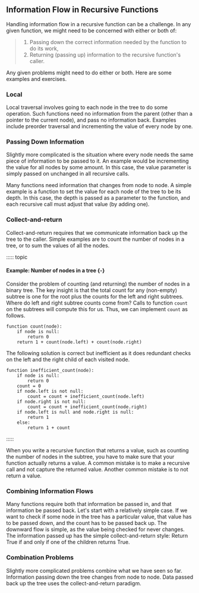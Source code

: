 
## Information Flow in Recursive Functions

Handling information flow in a recursive function can be a challenge. In
any given function, we might need to be concerned with either or both
of:

> 1.  Passing down the correct information needed by the function to do
>     its work,
> 2.  Returning (passing up) information to the recursive function's
>     caller.

Any given problems might need to do either or both. Here are some
examples and exercises.

### Local

Local traversal involves going to each node in the tree to do some
operation. Such functions need no information from the parent (other
than a pointer to the current node), and pass no information back.
Examples include preorder traversal and incrementing the value of every
node by one.

### Passing Down Information

Slightly more complicated is the situation where every node needs the
same piece of information to be passed to it. An example would be
incrementing the value for all nodes by some amount. In this case, the
value parameter is simply passed on unchanged in all recursive calls.

Many functions need information that changes from node to node. A simple
example is a function to set the value for each node of the tree to be
its depth. In this case, the depth is passed as a parameter to the
function, and each recursive call must adjust that value (by adding
one).

<!-- ### Binary Tree Set Depth Exercise -->

### Collect-and-return

Collect-and-return requires that we communicate information back up the
tree to the caller. Simple examples are to count the number of nodes in
a tree, or to sum the values of all the nodes.

::::: topic
#### Example: Number of nodes in a tree {-}

Consider the problem of counting (and returning) the number of nodes in
a binary tree. The key insight is that the total count for any
(non-empty) subtree is one for the root plus the counts for the left and
right subtrees. Where do left and right subtree counts come from? Calls
to function `count` on the subtrees will compute this for us. Thus, we
can implement `count` as follows.

    function count(node):
        if node is null: 
            return 0
        return 1 + count(node.left) + count(node.right)

The following solution is correct but inefficient as it does redundant
checks on the left and the right child of each visited node.

    function inefficient_count(node):
        if node is null: 
            return 0
        count = 0
        if node.left is not null:
            count = count + inefficient_count(node.left)
        if node.right is not null:
            count = count + inefficient_count(node.right)
        if node.left is null and node.right is null:
            return 1
        else:
            return 1 + count

:::::

When you write a recursive function that returns a value, such as
counting the number of nodes in the subtree, you have to make sure that
your function actually returns a value. A common mistake is to make a
recursive call and not capture the returned value. Another common
mistake is to not return a value.

<inlineav id="BinaryTreeMistakesCON" src="Binary/BinaryTreeMistakesCON.js" name="Binary Tree Common Mistakes Slideshow" links="Binary/WriteTrav.css"/>

<!-- ### Binary Tree Check Sum Exercise -->

<!-- ### Binary Tree Leaf Nodes Count Exercise -->

<!-- ### Binary Tree Sum Nodes Exercise -->


### Combining Information Flows

Many functions require both that information be passed in, and that
information be passed back. Let's start with a relatively simple case.
If we want to check if some node in the tree has a particular value,
that value has to be passed down, and the count has to be passed back
up. The downward flow is simple, as the value being checked for never
changes. The information passed up has the simple collect-and-return
style: Return True if and only if one of the children returns True.

<!-- ### Binary Tree Check Value Exercise -->

### Combination Problems

Slightly more complicated problems combine what we have seen so far.
Information passing down the tree changes from node to node. Data passed
back up the tree uses the collect-and-return paradigm.

<!-- ### Binary Tree Height Exercise -->

<!-- ### Binary Tree Get Difference Exercise -->

<!-- ### Binary Tree Has Path Sum Exercise -->
